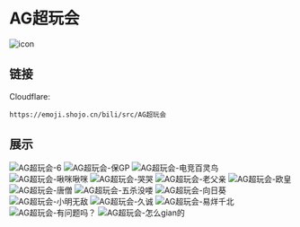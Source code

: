 # AG超玩会
![icon](https://emoji.shojo.cn/bili/src/AG超玩会/icon.png)
## 链接
Cloudflare:
```
https://emoji.shojo.cn/bili/src/AG超玩会
```
## 展示
![AG超玩会-6](https://emoji.shojo.cn/bili/src/AG超玩会/AG超玩会-6.png)
![AG超玩会-保GP](https://emoji.shojo.cn/bili/src/AG超玩会/AG超玩会-保GP.png)
![AG超玩会-电竞百灵鸟](https://emoji.shojo.cn/bili/src/AG超玩会/AG超玩会-电竞百灵鸟.png)
![AG超玩会-啾咪啾咪](https://emoji.shojo.cn/bili/src/AG超玩会/AG超玩会-啾咪啾咪.png)
![AG超玩会-哭哭](https://emoji.shojo.cn/bili/src/AG超玩会/AG超玩会-哭哭.png)
![AG超玩会-老父亲](https://emoji.shojo.cn/bili/src/AG超玩会/AG超玩会-老父亲.png)
![AG超玩会-欧皇](https://emoji.shojo.cn/bili/src/AG超玩会/AG超玩会-欧皇.png)
![AG超玩会-唐僧](https://emoji.shojo.cn/bili/src/AG超玩会/AG超玩会-唐僧.png)
![AG超玩会-五杀没喽](https://emoji.shojo.cn/bili/src/AG超玩会/AG超玩会-五杀没喽.png)
![AG超玩会-向日葵](https://emoji.shojo.cn/bili/src/AG超玩会/AG超玩会-向日葵.png)
![AG超玩会-小明无敌](https://emoji.shojo.cn/bili/src/AG超玩会/AG超玩会-小明无敌.png)
![AG超玩会-久诚](https://emoji.shojo.cn/bili/src/AG超玩会/AG超玩会-久诚.png)
![AG超玩会-易烊千北](https://emoji.shojo.cn/bili/src/AG超玩会/AG超玩会-易烊千北.png)
![AG超玩会-有问题吗？](https://emoji.shojo.cn/bili/src/AG超玩会/AG超玩会-有问题吗？.png)
![AG超玩会-怎么gian的](https://emoji.shojo.cn/bili/src/AG超玩会/AG超玩会-怎么gian的.png)
